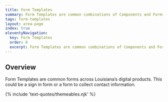 ```yaml
---
title: Form Templates
summary: Form Templates are common combinations of Components and Forms elements.
tags: form-templates
layout: area-page
index: true
eleventyNavigation:
  key: Form Templates
  order: 8
  excerpt: Form Templates are common combinations of Components and Forms elements.
---
```


## Overview

Form Templates are common forms across Louisiana’s digital products. This could be a sign in form or a form to collect contact information.

{% include 'text-quotes/themeables.njk' %}
